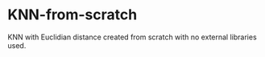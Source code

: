 # KNN-from-scratch
KNN with Euclidian distance created from scratch with no external libraries used.
